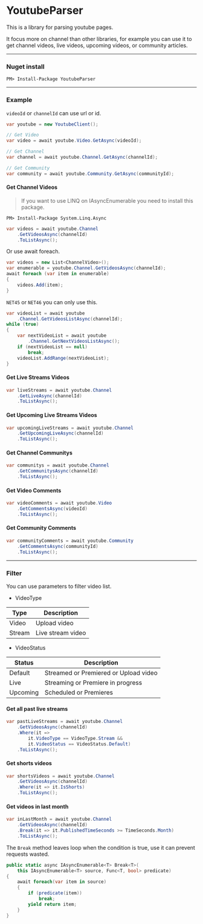# YoutubeParser  

This is a library for parsing youtube pages.  

It focus more on channel than other libraries, for example you can use it to get channel videos, live videos, upcoming videos, or community articles.  

---  

### Nuget install  

```
PM> Install-Package YoutubeParser
```  

---  

### Example  

`videoId` or `channelId` can use url or id.  

```C#
var youtube = new YoutubeClient();

// Get Video
var video = await youtube.Video.GetAsync(videoId);

// Get Channel
var channel = await youtube.Channel.GetAsync(channelId);

// Get Community
var community = await youtube.Community.GetAsync(communityId);
```

#### Get Channel Videos  

> If you want to use LINQ on IAsyncEnumerable you need to install this package.  

```
PM> Install-Package System.Linq.Async
```  

```C#
var videos = await youtube.Channel
    .GetVideosAsync(channelId)
    .ToListAsync();
```

Or use await foreach.  

```C#
var videos = new List<ChannelVideo>();
var enumerable = youtube.Channel.GetVideosAsync(channelId);
await foreach (var item in enumerable)
{
    videos.Add(item);
}
```

`NET45` or `NET46` you can only use this.  

```C#
var videoList = await youtube
    .Channel.GetVideosListAsync(channelId);
while (true)
{
    var nextVideoList = await youtube
        .Channel.GetNextVideosListAsync();
    if (nextVideoList == null)
        break;
    videoList.AddRange(nextVideoList);
}
```

#### Get Live Streams Videos  

```C#
var liveStreams = await youtube.Channel
    .GetLiveAsync(channelId)
    .ToListAsync();
```

#### Get Upcoming Live Streams Videos  

```C#
var upcomingLiveStreams = await youtube.Channel
    .GetUpcomingLiveAsync(channelId)
    .ToListAsync();
```

#### Get Channel Communitys  

```C#
var communitys = await youtube.Channel
    .GetCommunitysAsync(channelId)
    .ToListAsync();
```

#### Get Video Comments  

```C#
var videoComments = await youtube.Video
    .GetCommentsAsync(videoId)
    .ToListAsync();
```

#### Get Community Comments  

```C#
var communityComments = await youtube.Community
    .GetCommentsAsync(communityId)
    .ToListAsync();
```

---  

### Filter  

You can use parameters to filter video list.  

* VideoType 

 Type    | Description 
---------|-------------------
 Video   | Upload video
 Stream  | Live stream video

* VideoStatus  

Status    | Description
----------|------------------
 Default  | Streamed or Premiered or Upload video
 Live     | Streaming or Premiere in progress
 Upcoming | Scheduled or Premieres

#### Get all past live streams  

```C#
var pastLiveStreams = await youtube.Channel
    .GetVideosAsync(channelId)
    .Where(it =>
        it.VideoType == VideoType.Stream &&
        it.VideoStatus == VideoStatus.Default)
    .ToListAsync();
```

#### Get shorts videos  

```C#
var shortsVideos = await youtube.Channel
    .GetVideosAsync(channelId)
    .Where(it => it.IsShorts)
    .ToListAsync();
```

#### Get videos in last month  

```C#
var inLastMonth = await youtube.Channel
    .GetVideosAsync(channelId)
    .Break(it => it.PublishedTimeSeconds >= TimeSeconds.Month)
    .ToListAsync();
```

The `Break` method leaves loop when the condition is true, use it can prevent requests wasted.  

```C#
public static async IAsyncEnumerable<T> Break<T>(
    this IAsyncEnumerable<T> source, Func<T, bool> predicate)
{
    await foreach(var item in source)
    {
        if (predicate(item))
            break;
        yield return item;
    }
}
```